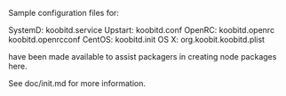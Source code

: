 Sample configuration files for:

SystemD: koobitd.service
Upstart: koobitd.conf
OpenRC:  koobitd.openrc
         koobitd.openrcconf
CentOS:  koobitd.init
OS X:    org.koobit.koobitd.plist

have been made available to assist packagers in creating node packages here.

See doc/init.md for more information.
